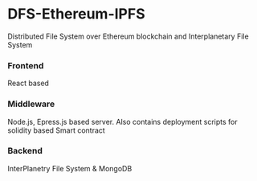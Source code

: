 # DFS-Ethereum-IPFS
Distributed File System over Ethereum blockchain and Interplanetary File System

### Frontend
React based

### Middleware
Node.js, Epress.js based server. 
Also contains deployment scripts for solidity based Smart contract

### Backend
InterPlanetry File System & MongoDB

